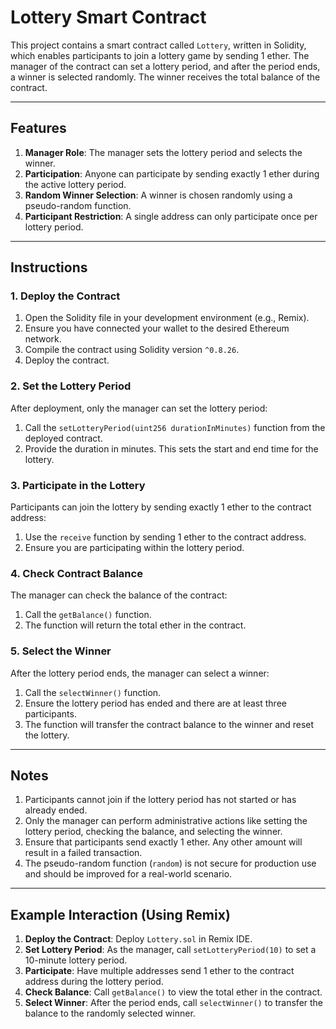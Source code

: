 # Lottery Smart Contract

This project contains a smart contract called `Lottery`, written in Solidity, which enables participants to join a lottery game by sending 1 ether. The manager of the contract can set a lottery period, and after the period ends, a winner is selected randomly. The winner receives the total balance of the contract.

---

## Features

1. **Manager Role**: The manager sets the lottery period and selects the winner.
2. **Participation**: Anyone can participate by sending exactly 1 ether during the active lottery period.
3. **Random Winner Selection**: A winner is chosen randomly using a pseudo-random function.
4. **Participant Restriction**: A single address can only participate once per lottery period.



---

## Instructions

### 1. **Deploy the Contract**

1. Open the Solidity file in your development environment (e.g., Remix).
2. Ensure you have connected your wallet to the desired Ethereum network.
3. Compile the contract using Solidity version `^0.8.26`.
4. Deploy the contract.

### 2. **Set the Lottery Period**

After deployment, only the manager can set the lottery period:

1. Call the `setLotteryPeriod(uint256 durationInMinutes)` function from the deployed contract.
2. Provide the duration in minutes. This sets the start and end time for the lottery.

### 3. **Participate in the Lottery**

Participants can join the lottery by sending exactly 1 ether to the contract address:

1. Use the `receive` function by sending 1 ether to the contract address.
2. Ensure you are participating within the lottery period.

### 4. **Check Contract Balance**

The manager can check the balance of the contract:

1. Call the `getBalance()` function.
2. The function will return the total ether in the contract.

### 5. **Select the Winner**

After the lottery period ends, the manager can select a winner:

1. Call the `selectWinner()` function.
2. Ensure the lottery period has ended and there are at least three participants.
3. The function will transfer the contract balance to the winner and reset the lottery.

---

## Notes

1. Participants cannot join if the lottery period has not started or has already ended.
2. Only the manager can perform administrative actions like setting the lottery period, checking the balance, and selecting the winner.
3. Ensure that participants send exactly 1 ether. Any other amount will result in a failed transaction.
4. The pseudo-random function (`random`) is not secure for production use and should be improved for a real-world scenario.

---

## Example Interaction (Using Remix)

1. **Deploy the Contract**: Deploy `Lottery.sol` in Remix IDE.
2. **Set Lottery Period**: As the manager, call `setLotteryPeriod(10)` to set a 10-minute lottery period.
3. **Participate**: Have multiple addresses send 1 ether to the contract address during the lottery period.
4. **Check Balance**: Call `getBalance()` to view the total ether in the contract.
5. **Select Winner**: After the period ends, call `selectWinner()` to transfer the balance to the randomly selected winner.



